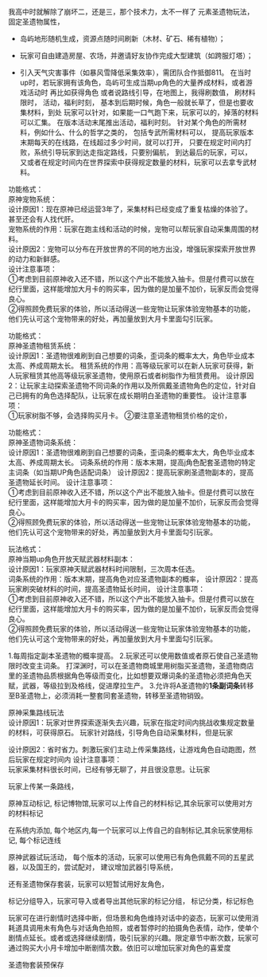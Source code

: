 我高中时就解除了崩坏二，还是三，那个技术力，太不一样了
元素圣遗物玩法，固定圣遗物属性，


- 岛屿地形随机生成，资源点随时间刷新（木材、矿石、稀有植物）；
    
- 玩家可自由建造房屋、农场，并邀请好友协作完成大型建筑（如跨服灯塔）；
    
- 引入天气灾害事件（如暴风雪降低采集效率），需团队合作抵御811。
在当时up时，若玩家拥有该角色，岛屿可生成当期up角色的大量养成材料，或者游戏活动时
再比如获得角色
或者说路线引导，在地图上，我得刷数值，
刷材料限时，
活动，福利时刻，
基本到后期时候，角色一般就长草了，但是也要收集材料，到处
玩家可以针对，如果能一口气跑下来，玩家可以的，掉落的材料可以汇集。
在版本活动末尾推出活动，福利时刻。
针对某个角色的所需材料，例如什么、什么的哲学之类的，
包括专武所需材料可以，
提高玩家版本末期每天的在线路，在线超过多少时间，就可以打开，
只要在规定时间内打败，系统引导玩家到达走指定路线，只要别偏航，
到达最后的玩家，可以，
又或者在规定时间内在世界探索中获得规定数量的材料，玩家可以去拿专武材料。



  
功能格式：   
原神宠物系统：  
设计原因1：现在原神已经运营3年了，采集材料已经变成了重复枯燥的体验了。甚至还会有人找代肝。  
宠物系统的作用：玩家在跑主线和活动的时候，宠物可以帮玩家自动采集周围的材料。  
设计原因2：宠物可以分布在开放世界的不同的地方出没，增强玩家探索开放世界的动力和新鲜感。  
设计注意事项：  
①考虑到目前原神收入还不错，所以这个产出不能放入抽卡。但是付费可以放在纪行里面，这样能增加大月卡的购买率，因为做的是加量不加价，玩家反而会觉得良心。  
②得照顾免费玩家的体验，所以活动得送一些宠物让玩家体验宠物基本的功能，他们先认可这个宠物带来的好处，再加量放到大月卡里面勾引玩家。


  
功能格式：   
原神圣遗物租赁系统：  
设计原因1：圣遗物很难刷到自己想要的词条，歪词条的概率太大，角色毕业成本太高、养成周期太长。
租赁系统的作用：高等级玩家可以在新人玩家可获得，新人玩家租赁其他高等级玩家圣遗物，使用原石或者树脂作为租赁费用。
设计原因2：让玩家主动探索圣遗物不同词条的作用以及所佩戴圣遗物角色的定位，针对自己已拥有的角色选择配队，让玩家在成长期明白圣遗物的重要性。
设计注意事项：  
①玩家树脂不够，会选择购买月卡。
②要注意圣遗物租赁价格的定价，






功能格式：   
原神圣遗物词条系统：  
设计原因1：圣遗物很难刷到自己想要的词条，歪词条的概率太大，角色毕业成本太高、养成周期太长。
词条系统的作用：版本末期，提高j角色配套圣遗物的特定主词条（如当期UP角色适配词条）
设计原因2：提高玩家刷圣遗物副本的，提高圣遗物延长时间。
设计注意事项：  
①考虑到目前原神收入还不错，所以这个产出不能放入抽卡。但是付费可以放在纪行里面，这样能增加大月卡的购买率，因为做的是加量不加价，玩家反而会觉得良心。  
②得照顾免费玩家的体验，所以活动得送一些宠物让玩家体验宠物基本的功能，他们先认可这个宠物带来的好处，再加量放到大月卡里面勾引玩家。





玩法格式：   
原神当期up角色开放天赋武器材料副本：  
设计原因1：玩家原神天赋武器材料时间限制，三次周本任选。                                                                                                     
词条系统的作用：版本末期，提高角色对应圣遗物副本的概率，
设计原因2：提高玩家刷突破材料的时间，提高圣遗物延长时间，
设计注意事项：  
①考虑到目前原神收入还不错，所以这个产出不能放入抽卡。但是付费可以放在纪行里面，这样能增加大月卡的购买率，因为做的是加量不加价，玩家反而会觉得良心。  
②得照顾免费玩家的体验，所以活动得送一些宠物让玩家体验宠物基本的功能，他们先认可这个宠物带来的好处，再加量放到大月卡里面勾引玩家。


1.每周指定副本圣遗物的概率提高。
2.玩家还可以使用数值或者原石使自己圣遗物限时改变主词条。
打深渊时，可以在圣遗物商城里用树脂买圣遗物，圣遗物商店里的圣遗物品质根据角色等级而变化，比如想要双爆词条的圣遗物必须把角色天赋，武器，等级拉到及格线，促进摩拉生产。
3.允许将A圣遗物的**1条副词条**转移至B圣遗物上，必须消耗一整套同套圣遗物，转移至圣遗物销毁。








原神采集路线玩法  
设计原因1：玩家对世界探索逐渐失去兴趣，玩家在指定时间内挑战收集规定数量的材料，可获得原石。
玩家针对路线，引导角色自动采集材料，但是玩家

设计原因2：省时省力。刺激玩家们主动上传采集路线，让游戏角色自动跑图，然后玩家在规定时间内
设计注意事项：  
玩家采集材料很长时间，已经有够无聊了，并且很没意思。让玩家

玩家上传某一条路线，




原神互动标记,
标记博物馆,玩家可以上传自己的材料标记,其余玩家可以使用对方的材料标记


在系统内添加,
每个地区内,每一个玩家可以上传自己的自制标记,其余玩家使用标记,
每个标记连线







原神武器试玩活动，
每个版本的活动，玩家可以使用已有角色佩戴不同的五星武器，以及国王的，尝试配对，
建议增加武器引导系统，


还有圣遗物保存套装，玩家可以短暂试用好友角色，


标记分组导入，玩家可导入或者导出其他玩家的标记分组，
标记分类，标记标色




玩家可在进行剧情时选择中断，但场景和角色维持对话中的姿态，玩家可以使用消耗道具调用未有角色与对话角色拍照，或者暂停时的拍摄角色表情，动作，使单个剧情点延长。或者或选择继续剧情，吸引玩家的兴趣。限定章节中断次数，玩家可通过购买大小月卡增加中断剧情次数。依旧可以增加玩家对角色的喜爱度


圣遗物套装预保存